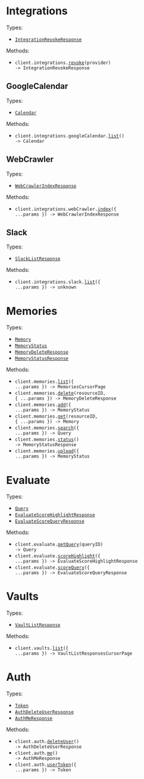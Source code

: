 # Integrations

Types:

- <code><a href="./src/resources/integrations/integrations.ts">IntegrationRevokeResponse</a></code>

Methods:

- <code title="get /integrations/{provider}/revoke">client.integrations.<a href="./src/resources/integrations/integrations.ts">revoke</a>(provider) -> IntegrationRevokeResponse</code>

## GoogleCalendar

Types:

- <code><a href="./src/resources/integrations/google-calendar.ts">Calendar</a></code>

Methods:

- <code title="get /integrations/google_calendar/list">client.integrations.googleCalendar.<a href="./src/resources/integrations/google-calendar.ts">list</a>() -> Calendar</code>

## WebCrawler

Types:

- <code><a href="./src/resources/integrations/web-crawler.ts">WebCrawlerIndexResponse</a></code>

Methods:

- <code title="get /integrations/web_crawler/index">client.integrations.webCrawler.<a href="./src/resources/integrations/web-crawler.ts">index</a>({ ...params }) -> WebCrawlerIndexResponse</code>

## Slack

Types:

- <code><a href="./src/resources/integrations/slack.ts">SlackListResponse</a></code>

Methods:

- <code title="get /integrations/slack/list">client.integrations.slack.<a href="./src/resources/integrations/slack.ts">list</a>({ ...params }) -> unknown</code>

# Memories

Types:

- <code><a href="./src/resources/memories.ts">Memory</a></code>
- <code><a href="./src/resources/memories.ts">MemoryStatus</a></code>
- <code><a href="./src/resources/memories.ts">MemoryDeleteResponse</a></code>
- <code><a href="./src/resources/memories.ts">MemoryStatusResponse</a></code>

Methods:

- <code title="get /memories/list">client.memories.<a href="./src/resources/memories.ts">list</a>({ ...params }) -> MemoriesCursorPage</code>
- <code title="delete /memories/delete/{source}/{resource_id}">client.memories.<a href="./src/resources/memories.ts">delete</a>(resourceID, { ...params }) -> MemoryDeleteResponse</code>
- <code title="post /memories/add">client.memories.<a href="./src/resources/memories.ts">add</a>({ ...params }) -> MemoryStatus</code>
- <code title="get /memories/get/{source}/{resource_id}">client.memories.<a href="./src/resources/memories.ts">get</a>(resourceID, { ...params }) -> Memory</code>
- <code title="post /memories/query">client.memories.<a href="./src/resources/memories.ts">search</a>({ ...params }) -> Query</code>
- <code title="get /memories/status">client.memories.<a href="./src/resources/memories.ts">status</a>() -> MemoryStatusResponse</code>
- <code title="post /memories/upload">client.memories.<a href="./src/resources/memories.ts">upload</a>({ ...params }) -> MemoryStatus</code>

# Evaluate

Types:

- <code><a href="./src/resources/evaluate.ts">Query</a></code>
- <code><a href="./src/resources/evaluate.ts">EvaluateScoreHighlightResponse</a></code>
- <code><a href="./src/resources/evaluate.ts">EvaluateScoreQueryResponse</a></code>

Methods:

- <code title="get /memories/query/{query_id}">client.evaluate.<a href="./src/resources/evaluate.ts">getQuery</a>(queryID) -> Query</code>
- <code title="post /memories/highlights/feedback">client.evaluate.<a href="./src/resources/evaluate.ts">scoreHighlight</a>({ ...params }) -> EvaluateScoreHighlightResponse</code>
- <code title="post /memories/query/feedback">client.evaluate.<a href="./src/resources/evaluate.ts">scoreQuery</a>({ ...params }) -> EvaluateScoreQueryResponse</code>

# Vaults

Types:

- <code><a href="./src/resources/vaults.ts">VaultListResponse</a></code>

Methods:

- <code title="get /vault/list">client.vaults.<a href="./src/resources/vaults.ts">list</a>({ ...params }) -> VaultListResponsesCursorPage</code>

# Auth

Types:

- <code><a href="./src/resources/auth.ts">Token</a></code>
- <code><a href="./src/resources/auth.ts">AuthDeleteUserResponse</a></code>
- <code><a href="./src/resources/auth.ts">AuthMeResponse</a></code>

Methods:

- <code title="delete /auth/delete">client.auth.<a href="./src/resources/auth.ts">deleteUser</a>() -> AuthDeleteUserResponse</code>
- <code title="get /auth/me">client.auth.<a href="./src/resources/auth.ts">me</a>() -> AuthMeResponse</code>
- <code title="post /auth/user_token">client.auth.<a href="./src/resources/auth.ts">userToken</a>({ ...params }) -> Token</code>
